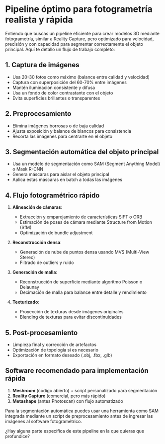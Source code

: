 # Pipeline óptimo para fotogrametría realista y rápida

Entiendo que buscas un pipeline eficiente para crear modelos 3D mediante fotogrametría, similar a Reality Capture, pero optimizado para velocidad, precisión y con capacidad para segmentar correctamente el objeto principal. Aquí te detallo un flujo de trabajo completo:

## 1. Captura de imágenes
- Usa 20-30 fotos como máximo (balance entre calidad y velocidad)
- Captura con superposición del 60-70% entre imágenes
- Mantén iluminación consistente y difusa
- Usa un fondo de color contrastante con el objeto
- Evita superficies brillantes o transparentes

## 2. Preprocesamiento
- Elimina imágenes borrosas o de baja calidad
- Ajusta exposición y balance de blancos para consistencia
- Recorta las imágenes para centrarte en el objeto

## 3. Segmentación automática del objeto principal
- Usa un modelo de segmentación como SAM (Segment Anything Model) o Mask R-CNN
- Genera máscaras para aislar el objeto principal
- Aplica estas máscaras en batch a todas las imágenes

## 4. Flujo fotogramétrico rápido
1. **Alineación de cámaras**:
   - Extracción y emparejamiento de características SIFT o ORB
   - Estimación de poses de cámara mediante Structure from Motion (SfM)
   - Optimización de bundle adjustment

2. **Reconstrucción densa**:
   - Generación de nube de puntos densa usando MVS (Multi-View Stereo)
   - Filtrado de outliers y ruido

3. **Generación de malla**:
   - Reconstrucción de superficie mediante algoritmo Poisson o Delaunay
   - Decimación de malla para balance entre detalle y rendimiento

4. **Texturizado**:
   - Proyección de texturas desde imágenes originales
   - Blending de texturas para evitar discontinuidades

## 5. Post-procesamiento
- Limpieza final y corrección de artefactos
- Optimización de topología si es necesario
- Exportación en formato deseado (.obj, .fbx, .glb)

## Software recomendado para implementación rápida
1. **Meshroom** (código abierto) + script personalizado para segmentación
2. **Reality Capture** (comercial, pero más rápido)
3. **Metashape** (antes Photoscan) con flujo automatizado

Para la segmentación automática puedes usar una herramienta como SAM integrada mediante un script de preprocesamiento antes de ingresar las imágenes al software fotogramétrico.

¿Hay alguna parte específica de este pipeline en la que quieras que profundice?